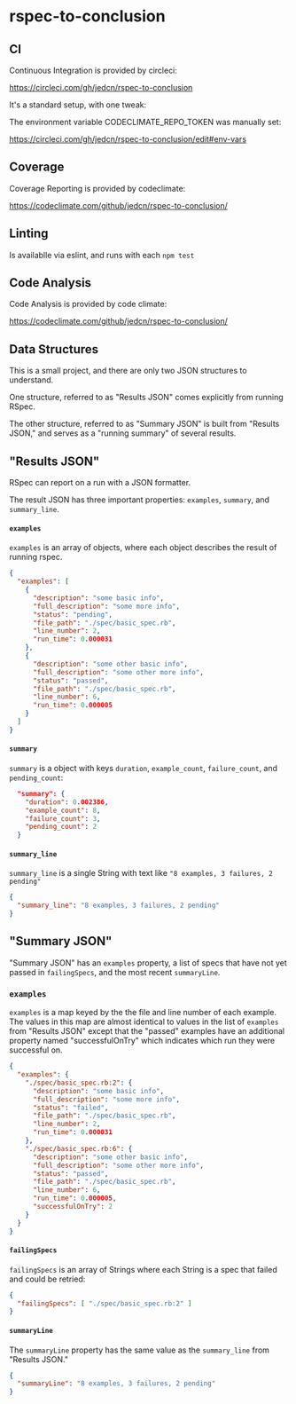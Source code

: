 
# rspec-to-conclusion

## CI

Continuous Integration is provided by circleci:

https://circleci.com/gh/jedcn/rspec-to-conclusion

It's a standard setup, with one tweak:

The environment variable CODECLIMATE_REPO_TOKEN was manually set:

https://circleci.com/gh/jedcn/rspec-to-conclusion/edit#env-vars

## Coverage

Coverage Reporting is provided by codeclimate:

https://codeclimate.com/github/jedcn/rspec-to-conclusion/

## Linting

Is availablle via eslint, and runs with each `npm test`

## Code Analysis

Code Analysis is provided by code climate:

https://codeclimate.com/github/jedcn/rspec-to-conclusion/

## Data Structures

This is a small project, and there are only two JSON structures to
understand.

One structure, referred to as "Results JSON" comes explicitly from
running RSpec.

The other structure, referred to as "Summary JSON" is built from
"Results JSON," and serves as a "running summary" of several results.

## "Results JSON"

RSpec can report on a run with a JSON formatter.

The result JSON has three important properties: `examples`, `summary`,
and `summary_line`.

#### `examples`

`examples` is an array of objects, where each object describes the
result of running rspec.

```json
{
  "examples": [
    {
      "description": "some basic info",
      "full_description": "some more info",
      "status": "pending",
      "file_path": "./spec/basic_spec.rb",
      "line_number": 2,
      "run_time": 0.000031
    },
    {
      "description": "some other basic info",
      "full_description": "some other more info",
      "status": "passed",
      "file_path": "./spec/basic_spec.rb",
      "line_number": 6,
      "run_time": 0.000005
    }
  ]
}
```

#### `summary`

`summary` is a object with keys `duration`, `example_count`,
`failure_count`, and `pending_count`:

```json
  "summary": {
    "duration": 0.002386,
    "example_count": 8,
    "failure_count": 3,
    "pending_count": 2
  }
```

#### `summary_line`

`summary_line` is a single String with text like `"8 examples, 3 failures, 2 pending"`

```json
{
  "summary_line": "8 examples, 3 failures, 2 pending"
}
```

## "Summary JSON"

"Summary JSON" has an `examples` property, a list of specs that have
not yet passed in `failingSpecs`, and the most recent `summaryLine`.

### `examples`

`examples` is a map keyed by the the file and line number of each
example. The values in this map are almost identical to values in the
list of `examples` from "Results JSON" except that the "passed"
examples have an additional property named "successfulOnTry" which
indicates which run they were successful on.

```json
{
  "examples": {
    "./spec/basic_spec.rb:2": {
      "description": "some basic info",
      "full_description": "some more info",
      "status": "failed",
      "file_path": "./spec/basic_spec.rb",
      "line_number": 2,
      "run_time": 0.000031
    },
    "./spec/basic_spec.rb:6": {
      "description": "some other basic info",
      "full_description": "some other more info",
      "status": "passed",
      "file_path": "./spec/basic_spec.rb",
      "line_number": 6,
      "run_time": 0.000005,
      "successfulOnTry": 2
    }
  }
}
```

#### `failingSpecs`

`failingSpecs` is an array of Strings where each String is a spec that
failed and could be retried:

```json
{
  "failingSpecs": [ "./spec/basic_spec.rb:2" ]
}
```

#### `summaryLine`

The `summaryLine` property has the same value as the `summary_line`
from "Results JSON."

```json
{
  "summaryLine": "8 examples, 3 failures, 2 pending"
}
```
